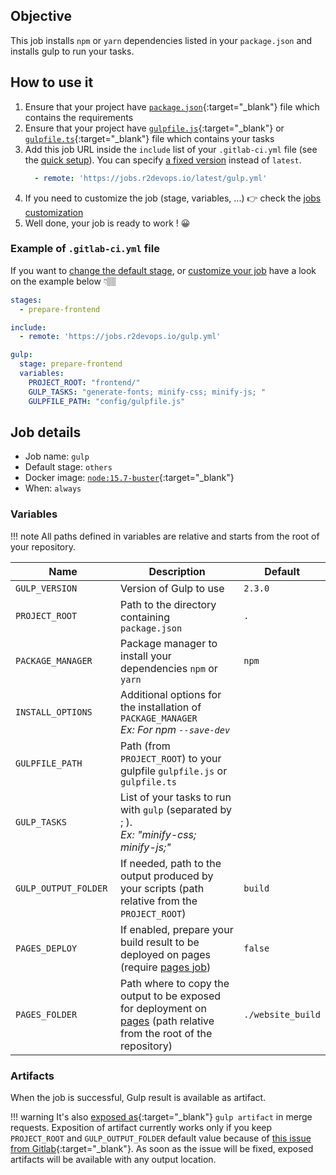 ## Objective

This job installs `npm` or `yarn` dependencies listed in your `package.json` and installs
 gulp to run your tasks.

## How to use it

1. Ensure that your project have
   [`package.json`](https://docs.npmjs.com/cli/v6/configuring-npm/package-json){:target="_blank"}
   file which contains the requirements
1. Ensure that your project have
   [`gulpfile.js`](https://gulpjs.com/docs/en/getting-started/javascript-and-gulpfiles/#gulpfile-explained){:target="_blank"}
   or
   [`gulpfile.ts`](https://gulpjs.com/docs/en/getting-started/javascript-and-gulpfiles/#transpilation){:target="_blank"}
   file which contains your tasks
1. Add this job URL inside the `include` list of your `.gitlab-ci.yml` file (see the [quick setup](/use-the-hub/#quick-setup)). You can specify [a fixed version](#changelog) instead of `latest`.
    ```yaml
      - remote: 'https://jobs.r2devops.io/latest/gulp.yml'
    ```
1. If you need to customize the job (stage, variables, ...) 👉 check the [jobs
customization](/use-the-hub/#jobs-customization)
1. Well done, your job is ready to work ! 😀


### Example of `.gitlab-ci.yml` file

If you want to [change the default stage](/use-the-hub/#change-the-default-stage-of-job), or [customize your job](/use-the-hub/#global) have a look on the example below 👇🏽

```yaml
stages:
  - prepare-frontend

include:
  - remote: 'https://jobs.r2devops.io/gulp.yml'

gulp:
  stage: prepare-frontend
  variables:
    PROJECT_ROOT: "frontend/"
    GULP_TASKS: "generate-fonts; minify-css; minify-js; "
    GULPFILE_PATH: "config/gulpfile.js"
```

## Job details

* Job name: `gulp`
* Default stage: `others`
* Docker image: [`node:15.7-buster`](https://hub.docker.com/_/node){:target="_blank"}
* When: `always`


### Variables

!!! note
    All paths defined in variables are relative and starts from the root of your
    repository.

| Name | Description | Default |
| ---- | ----------- | ------- |
| `GULP_VERSION` <img width=105/>| Version of Gulp to use  | `2.3.0` |
| `PROJECT_ROOT` | Path to the directory containing `package.json`  | `.` |
| `PACKAGE_MANAGER` | Package manager to install your dependencies `npm` or `yarn`  | `npm` |
| `INSTALL_OPTIONS` | Additional options for the installation of `PACKAGE_MANAGER` <br/> *Ex: For npm `--save-dev`*  | ` ` |
| `GULPFILE_PATH` | Path (from `PROJECT_ROOT`) to your  gulpfile `gulpfile.js` or `gulpfile.ts`| ` ` |
| `GULP_TASKS` | List of your tasks to run with `gulp` (separated by ; ). <br/> *Ex: "minify-css; minify-js;"* | ` ` |
| `GULP_OUTPUT_FOLDER` | If needed, path to the output produced by your scripts (path relative from the `PROJECT_ROOT`) | `build` |
| `PAGES_DEPLOY` | If enabled, prepare your build result to be deployed on pages (require [pages job](jobs/deploy/pages/)) | `false` |
| `PAGES_FOLDER` | Path where to copy the output to be exposed for deployment on [pages](jobs/deploy/pages/) (path relative from the root of the repository) | `./website_build` |

### Artifacts

When the job is successful, Gulp result is available as artifact.

!!! warning
    It's also [exposed as](https://docs.gitlab.com/ee/ci/yaml/#artifactsexpose_as){:target="_blank"}
    `gulp artifact` in merge requests.
    Exposition of artifact currently works only if you keep `PROJECT_ROOT` and
    `GULP_OUTPUT_FOLDER` default value because of [this issue from
    Gitlab](https://gitlab.com/gitlab-org/gitlab/-/issues/37129){:target="_blank"}.
    As soon as the issue will be fixed, exposed artifacts will be available
    with any output location.
